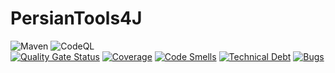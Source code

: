 # PersianTools4J

![Maven](https://github.com/Imorate/PersianTools4J/actions/workflows/maven.yml/badge.svg)
![CodeQL](https://github.com/Imorate/PersianTools4J/actions/workflows/codeql.yml/badge.svg)  
[![Quality Gate Status](https://sonarcloud.io/api/project_badges/measure?project=Imorate_PersianTools4J&metric=alert_status)](https://sonarcloud.io/summary/new_code?id=Imorate_PersianTools4J)
[![Coverage](https://sonarcloud.io/api/project_badges/measure?project=Imorate_PersianTools4J&metric=coverage)](https://sonarcloud.io/summary/new_code?id=Imorate_PersianTools4J)
[![Code Smells](https://sonarcloud.io/api/project_badges/measure?project=Imorate_PersianTools4J&metric=code_smells)](https://sonarcloud.io/summary/new_code?id=Imorate_PersianTools4J)
[![Technical Debt](https://sonarcloud.io/api/project_badges/measure?project=Imorate_PersianTools4J&metric=sqale_index)](https://sonarcloud.io/summary/new_code?id=Imorate_PersianTools4J)
[![Bugs](https://sonarcloud.io/api/project_badges/measure?project=Imorate_PersianTools4J&metric=bugs)](https://sonarcloud.io/summary/new_code?id=Imorate_PersianTools4J)
